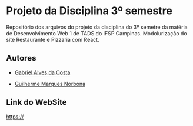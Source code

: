 # Projeto da Disciplina 3º semestre
Repositório dos arquivos do projeto da disciplina do 3º semetre da matéria de Desenvolvimento Web 1 de TADS do IFSP Campinas. Modolurização do site Restaurante e Pizzaria com React.

## Autores

- [Gabriel Alves da Costa]()

- [Guilherme Marques Norbona](https://github.com/guinorbona)

## Link do WebSite

[https://](https://projetoweb1-b74b4.web.app/)
